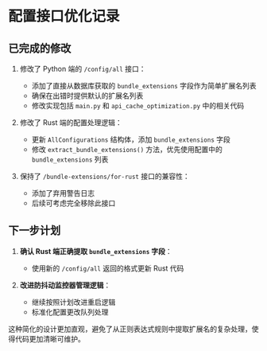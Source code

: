 # 配置接口优化记录

## 已完成的修改

1. 修改了 Python 端的 `/config/all` 接口：
   - 添加了直接从数据库获取的 `bundle_extensions` 字段作为简单扩展名列表
   - 确保在出错时提供默认的扩展名列表
   - 修改实现包括 `main.py` 和 `api_cache_optimization.py` 中的相关代码

2. 修改了 Rust 端的配置处理逻辑：
   - 更新 `AllConfigurations` 结构体，添加 `bundle_extensions` 字段
   - 修改 `extract_bundle_extensions()` 方法，优先使用配置中的 `bundle_extensions` 列表

3. 保持了 `/bundle-extensions/for-rust` 接口的兼容性：
   - 添加了弃用警告日志
   - 后续可考虑完全移除此接口

## 下一步计划

1. **确认 Rust 端正确提取 `bundle_extensions` 字段**：
   - 使用新的 `/config/all` 返回的格式更新 Rust 代码

2. **改进防抖动监控器管理逻辑**：
   - 继续按照计划改进重启逻辑
   - 标准化配置更改队列处理

这种简化的设计更加直观，避免了从正则表达式规则中提取扩展名的复杂处理，使得代码更加清晰可维护。

